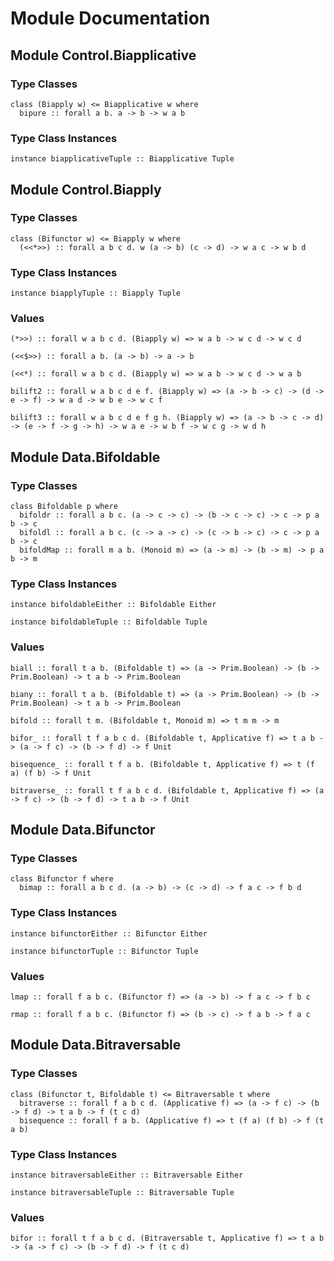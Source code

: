 # Module Documentation

## Module Control.Biapplicative

### Type Classes

    class (Biapply w) <= Biapplicative w where
      bipure :: forall a b. a -> b -> w a b


### Type Class Instances

    instance biapplicativeTuple :: Biapplicative Tuple


## Module Control.Biapply

### Type Classes

    class (Bifunctor w) <= Biapply w where
      (<<*>>) :: forall a b c d. w (a -> b) (c -> d) -> w a c -> w b d


### Type Class Instances

    instance biapplyTuple :: Biapply Tuple


### Values

    (*>>) :: forall w a b c d. (Biapply w) => w a b -> w c d -> w c d

    (<<$>>) :: forall a b. (a -> b) -> a -> b

    (<<*) :: forall w a b c d. (Biapply w) => w a b -> w c d -> w a b

    bilift2 :: forall w a b c d e f. (Biapply w) => (a -> b -> c) -> (d -> e -> f) -> w a d -> w b e -> w c f

    bilift3 :: forall w a b c d e f g h. (Biapply w) => (a -> b -> c -> d) -> (e -> f -> g -> h) -> w a e -> w b f -> w c g -> w d h


## Module Data.Bifoldable

### Type Classes

    class Bifoldable p where
      bifoldr :: forall a b c. (a -> c -> c) -> (b -> c -> c) -> c -> p a b -> c
      bifoldl :: forall a b c. (c -> a -> c) -> (c -> b -> c) -> c -> p a b -> c
      bifoldMap :: forall m a b. (Monoid m) => (a -> m) -> (b -> m) -> p a b -> m


### Type Class Instances

    instance bifoldableEither :: Bifoldable Either

    instance bifoldableTuple :: Bifoldable Tuple


### Values

    biall :: forall t a b. (Bifoldable t) => (a -> Prim.Boolean) -> (b -> Prim.Boolean) -> t a b -> Prim.Boolean

    biany :: forall t a b. (Bifoldable t) => (a -> Prim.Boolean) -> (b -> Prim.Boolean) -> t a b -> Prim.Boolean

    bifold :: forall t m. (Bifoldable t, Monoid m) => t m m -> m

    bifor_ :: forall t f a b c d. (Bifoldable t, Applicative f) => t a b -> (a -> f c) -> (b -> f d) -> f Unit

    bisequence_ :: forall t f a b. (Bifoldable t, Applicative f) => t (f a) (f b) -> f Unit

    bitraverse_ :: forall t f a b c d. (Bifoldable t, Applicative f) => (a -> f c) -> (b -> f d) -> t a b -> f Unit


## Module Data.Bifunctor

### Type Classes

    class Bifunctor f where
      bimap :: forall a b c d. (a -> b) -> (c -> d) -> f a c -> f b d


### Type Class Instances

    instance bifunctorEither :: Bifunctor Either

    instance bifunctorTuple :: Bifunctor Tuple


### Values

    lmap :: forall f a b c. (Bifunctor f) => (a -> b) -> f a c -> f b c

    rmap :: forall f a b c. (Bifunctor f) => (b -> c) -> f a b -> f a c


## Module Data.Bitraversable

### Type Classes

    class (Bifunctor t, Bifoldable t) <= Bitraversable t where
      bitraverse :: forall f a b c d. (Applicative f) => (a -> f c) -> (b -> f d) -> t a b -> f (t c d)
      bisequence :: forall f a b. (Applicative f) => t (f a) (f b) -> f (t a b)


### Type Class Instances

    instance bitraversableEither :: Bitraversable Either

    instance bitraversableTuple :: Bitraversable Tuple


### Values

    bifor :: forall t f a b c d. (Bitraversable t, Applicative f) => t a b -> (a -> f c) -> (b -> f d) -> f (t c d)